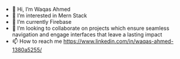 - 👋 Hi, I’m Waqas Ahmed
- 👀 I’m interested in Mern Stack
- 🌱 I’m currently Firebase
- 💞️ I’m looking to collaborate on projects which ensure seamless navigation and engage interfaces that leave a lasting impact
- 📫 How to reach me https://www.linkedin.com/in/waqas-ahmed-1380a5255/

